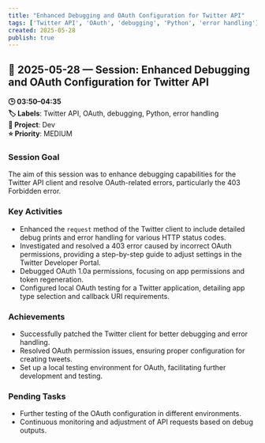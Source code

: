 ```yaml
---
title: "Enhanced Debugging and OAuth Configuration for Twitter API"
tags: ['Twitter API', 'OAuth', 'debugging', 'Python', 'error handling']
created: 2025-05-28
publish: true
---
```


## 📅 2025-05-28 — Session: Enhanced Debugging and OAuth Configuration for Twitter API

**🕒 03:50–04:35**  
**🏷️ Labels**: Twitter API, OAuth, debugging, Python, error handling  
**📂 Project**: Dev  
**⭐ Priority**: MEDIUM  


### Session Goal
The aim of this session was to enhance debugging capabilities for the Twitter API client and resolve OAuth-related errors, particularly the 403 Forbidden error.

### Key Activities
- Enhanced the `request` method of the Twitter client to include detailed debug prints and error handling for various HTTP status codes.
- Investigated and resolved a 403 error caused by incorrect OAuth permissions, providing a step-by-step guide to adjust settings in the Twitter Developer Portal.
- Debugged OAuth 1.0a permissions, focusing on app permissions and token regeneration.
- Configured local OAuth testing for a Twitter application, detailing app type selection and callback URI requirements.

### Achievements
- Successfully patched the Twitter client for better debugging and error handling.
- Resolved OAuth permission issues, ensuring proper configuration for creating tweets.
- Set up a local testing environment for OAuth, facilitating further development and testing.

### Pending Tasks
- Further testing of the OAuth configuration in different environments.
- Continuous monitoring and adjustment of API requests based on debug outputs.
